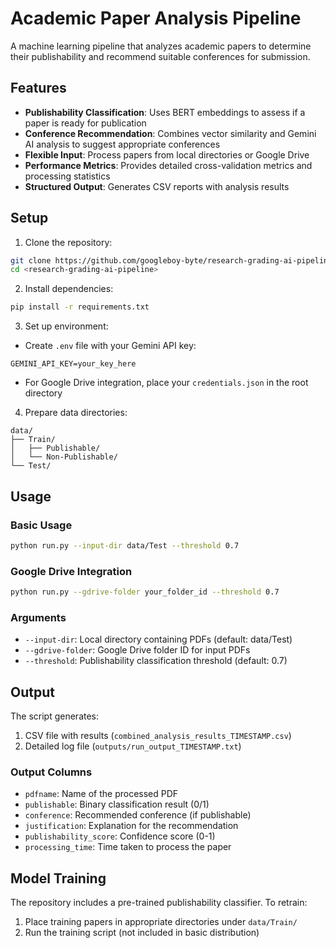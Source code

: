 # Academic Paper Analysis Pipeline

A machine learning pipeline that analyzes academic papers to determine their publishability and recommend suitable conferences for submission.

## Features

- **Publishability Classification**: Uses BERT embeddings to assess if a paper is ready for publication
- **Conference Recommendation**: Combines vector similarity and Gemini AI analysis to suggest appropriate conferences
- **Flexible Input**: Process papers from local directories or Google Drive
- **Performance Metrics**: Provides detailed cross-validation metrics and processing statistics
- **Structured Output**: Generates CSV reports with analysis results

## Setup

1. Clone the repository:
```bash
git clone https://github.com/googleboy-byte/research-grading-ai-pipeline
cd <research-grading-ai-pipeline>
```

2. Install dependencies:
```bash
pip install -r requirements.txt
```

3. Set up environment:
- Create `.env` file with your Gemini API key:
```
GEMINI_API_KEY=your_key_here
```
- For Google Drive integration, place your `credentials.json` in the root directory

4. Prepare data directories:
```
data/
├── Train/
│   ├── Publishable/
│   └── Non-Publishable/
└── Test/
```

## Usage

### Basic Usage
```bash
python run.py --input-dir data/Test --threshold 0.7
```

### Google Drive Integration
```bash
python run.py --gdrive-folder your_folder_id --threshold 0.7
```

### Arguments
- `--input-dir`: Local directory containing PDFs (default: data/Test)
- `--gdrive-folder`: Google Drive folder ID for input PDFs
- `--threshold`: Publishability classification threshold (default: 0.7)

## Output

The script generates:
1. CSV file with results (`combined_analysis_results_TIMESTAMP.csv`)
2. Detailed log file (`outputs/run_output_TIMESTAMP.txt`)

### Output Columns
- `pdfname`: Name of the processed PDF
- `publishable`: Binary classification result (0/1)
- `conference`: Recommended conference (if publishable)
- `justification`: Explanation for the recommendation
- `publishability_score`: Confidence score (0-1)
- `processing_time`: Time taken to process the paper

## Model Training

The repository includes a pre-trained publishability classifier. To retrain:
1. Place training papers in appropriate directories under `data/Train/`
2. Run the training script (not included in basic distribution)
